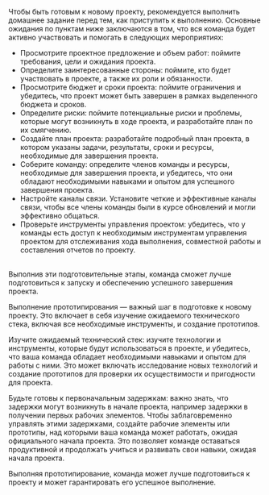 Чтобы быть готовым к новому проекту, рекомендуется выполнить домашнее задание перед тем, как приступить к выполнению. Основные ожидания по пунктам ниже заключаются в том, что вся команда будет активно участвовать и помогать в следующих мероприятиях:

- Просмотрите проектное предложение и объем работ: поймите требования, цели и ожидания проекта.
- Определите заинтересованные стороны: поймите, кто будет участвовать в проекте, а также их роли и обязанности.
- Просмотрите бюджет и сроки проекта: поймите ограничения и убедитесь, что проект может быть завершен в рамках выделенного бюджета и сроков.
- Определите риски: поймите потенциальные риски и проблемы, которые могут возникнуть в ходе проекта, и разработайте план по их смягчению.
- Создайте план проекта: разработайте подробный план проекта, в котором указаны задачи, результаты, сроки и ресурсы, необходимые для завершения проекта.
- Соберите команду: определите членов команды и ресурсы, необходимые для завершения проекта, и убедитесь, что они обладают необходимыми навыками и опытом для успешного завершения проекта.
- Настройте каналы связи. Установите четкие и эффективные каналы связи, чтобы все члены команды были в курсе обновлений и могли эффективно общаться.
- Проверьте инструменты управления проектом: убедитесь, что у команды есть доступ к необходимым инструментам управления проектом для отслеживания хода выполнения, совместной работы и составления отчетов по проекту.

<br>
Выполнив эти подготовительные этапы, команда сможет лучше подготовиться к запуску и обеспечению успешного завершения проекта.

Выполнение прототипирования — важный шаг в подготовке к новому проекту. Это включает в себя изучение ожидаемого технического стека, включая все необходимые инструменты, и создание прототипов.

Изучите ожидаемый технический стек: изучите технологии и инструменты, которые будут использоваться в проекте, и убедитесь, что ваша команда обладает необходимыми навыками и опытом для работы с ними. Это может включать исследование новых технологий и создание прототипов для проверки их осуществимости и пригодности для проекта.

Будьте готовы к первоначальным задержкам: важно знать, что задержки могут возникнуть в начале проекта, например задержки в получении первых рабочих элементов. Чтобы заблаговременно управлять этими задержками, создайте рабочие элементы или прототипы, над которыми ваша команда может работать, ожидая официального начала проекта. Это позволяет команде оставаться продуктивной и продолжать учиться и развивать свои навыки, ожидая начала проекта.

Выполняя прототипирование, команда может лучше подготовиться к проекту и может гарантировать его успешное выполнение.